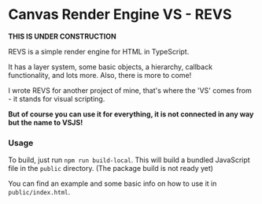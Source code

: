 # Canvas Render Engine VS - REVS

**THIS IS UNDER CONSTRUCTION**

REVS is a simple render engine for HTML in TypeScript.

It has a layer system, some basic objects, a hierarchy, callback functionality, and lots more.
Also, there is more to come!

I wrote REVS for another project of mine, that's where the 'VS' comes from - it stands for visual scripting.

**But of course you can use it for everything, it is not connected in any way but the name to VSJS!**

### Usage

To build, just run `npm run build-local`.
This will build a bundled JavaScript file in the `public` directory.
(The package build is not ready yet)

You can find an example and some basic info on how to use it in `public/index.html`.